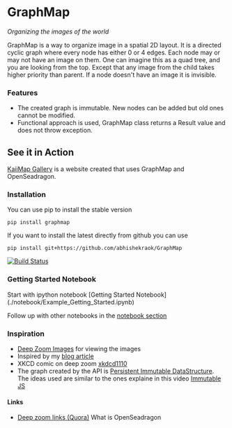 # GraphMap
*Organizing the images of the world*

GraphMap is a way to organize image in a spatial 2D layout.
It is a directed cyclic graph where every node has either 0 or 4 edges. 
Each node may or may not have an image on them. 
One can imagine this as a quad tree, and you are looking from the top. 
Except that any image from the child takes higher priority than parent.
If a node doesn't have an image it is invisible. 


### Features
- The created graph is immutable. New nodes can be added but old ones cannot be modified.
- Functional approach is used, GraphMap class returns a Result value and does not throw exception.


## See it in Action
[KaiiMap Gallery](http://kaiimap.org/gallery) is a website created that uses GraphMap and OpenSeadragon. 


### Installation
You can use pip to install the stable version

`pip install graphmap`

If you want to install the latest directly from github you can use

`pip install git+https://github.com/abhishekraok/GraphMap`

[![Build Status](https://travis-ci.org/abhishekraok/GraphMap.svg?branch=master)](https://travis-ci.org/abhishekraok/GraphMap)

### Getting Started Notebook
Start with ipython notebook [Getting Started Notebook]
(./notebook/Example_Getting_Started.ipynb)

Follow up with other notebooks in the [notebook section](./notebook/)

### Inspiration
- [Deep Zoom Images](https://msdn.microsoft.com/en-us/library/cc645077%28v=vs.95%29.aspx?f=255&MSPPError=-2147217396) for viewing the images
- Inspired by my [blog article](http://blog.abhishekrao.org/2013/11/multi-level-attack.html)
- XKCD comic on deep zoom [xkdcd1110](http://dump.ventero.de/xkcd1110/open.html) 
- The graph created by the API is [Persistent Immutable DataStructure](https://en.wikipedia.org/wiki/Persistent_data_structure). The ideas used are similar to the ones explaine in this video [Immutable JS](http://facebook.github.io/immutable-js/)

#### Links
- [Deep zoom links (Quora)](https://www.quora.com/What-is-Seadragon-used-for-and-how-does-it-work-in-really-simple-laymen-terms) What is OpenSeadragon
